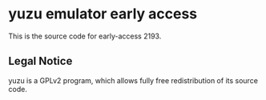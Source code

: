 yuzu emulator early access
=============

This is the source code for early-access 2193.

## Legal Notice

yuzu is a GPLv2 program, which allows fully free redistribution of its source code.